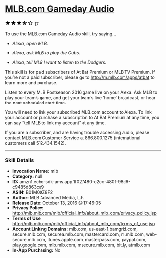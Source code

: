 # [MLB.com Gameday Audio](http://alexa.amazon.com/#skills/amzn1.echo-sdk-ams.app.1f027480-c2cc-480f-98d6-c9485d863ca9)
![3.2 stars](../../images/ic_star_black_18dp_1x.png)![3.2 stars](../../images/ic_star_black_18dp_1x.png)![3.2 stars](../../images/ic_star_black_18dp_1x.png)![3.2 stars](../../images/ic_star_half_black_18dp_1x.png)![3.2 stars](../../images/ic_star_border_black_18dp_1x.png) 17

To use the MLB.com Gameday Audio skill, try saying...

* *Alexa, open MLB.*

* *Alexa, ask MLB to play the Cubs.*

* *Alexa, tell MLB I want to listen to the Dodgers.*

This skill is for paid subscribers of At Bat Premium or MLB.TV Premium. If you’re not a paid subscriber, please go to http://m.mlb.com/apps/atbat to learn more and purchase.

Listen to every MLB Postseason 2016 game live on your Alexa. Ask MLB to play your team’s game, and get your team’s live ‘home’ broadcast, or hear the next scheduled start time. 

You will need to link your subscribed MLB.com account to Alexa.  To link your account or purchase a subscription to At Bat Premium at any time, you can say “tell MLB to link my account” at any time.  

If you are a subscriber, and are having trouble accessing audio, please contact MLB.com Customer Service at 866.800.1275 (international customers call 512.434.1542).

***

### Skill Details

* **Invocation Name:** mlb
* **Category:** null
* **ID:** amzn1.echo-sdk-ams.app.1f027480-c2cc-480f-98d6-c9485d863ca9
* **ASIN:** B01M09Z8F2
* **Author:** MLB Advanced Media, L.P.
* **Release Date:** October 13, 2016 @ 17:46:05
* **Privacy Policy:** http://mlb.mlb.com/mlb/official_info/about_mlb_com/privacy_policy.jsp
* **Terms of Use:** http://mlb.mlb.com/mlb/official_info/about_mlb_com/terms_of_use.jsp
* **Account Linking Domains:** mlb.com, us-east-1.bamgrid.com, secure.mlb.com, securea.mlb.com, mastercard.com, m.mlb.com, web-secure.mlb.com, itunes.apple.com, masterpass.com, paypal.com, play.google.com, mlb.mlb.com, msecure.mlb.com, bit.ly, atmlb.com
* **In-App Purchasing:** No
